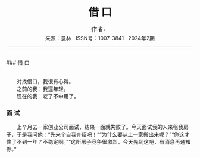 # <center>借 口</center>

<div align=center><img src="https://raw.githubusercontent.com/leaguecn/magazines/main/img_authors/%25d7%25f7%25d5%25df%25a3%25ba.jpg"></div>

<center>来源：意林   ISSN号：1007-3841   2024年2期</center>

* * *

<br>### 借 口

  
<br>　　对找借口，我很有心得。  
　　之前的我：我還年轻。  
　　现在的我：老了不中用了。

### 面 试

  
　　上个月去一家创业公司面试，结果一面就失败了。今天面试我的人来租我房子，于是我问他：“先来个自我介绍吧！”“为什么要从上一家搬出来呢？”“你这才住了不到一年？不稳定啊。”“这所房子竞争很激烈，今天先到这吧，有消息再通知你。”
